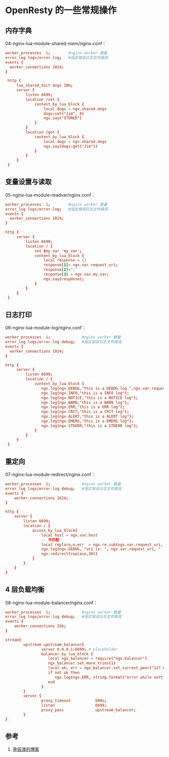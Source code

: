 <!-- toc -->
# OpenResty 的一些常规操作

## 内存字典

04-nginx-lua-module-shared-mem/nginx.conf：

```conf
worker_processes  1;        #nginx worker 数量
error_log logs/error.log;   #指定错误日志文件路径
events {
  worker_connections 1024;
}

 http {
     lua_shared_dict dogs 10m;
     server {
         listen 6699;
         location /set {
             content_by_lua_block {
                 local dogs = ngx.shared.dogs
                 dogs:set("Jim", 8)
                 ngx.say("STORED")
             }
         }
         location /get {
             content_by_lua_block {
                 local dogs = ngx.shared.dogs
                 ngx.say(dogs:get("Jim"))
             }
         }
     }
 }
```

## 变量设置与读取

05-nginx-lua-module-readvar/nginx.conf：

```conf
worker_processes  1;        #nginx worker 数量
error_log logs/error.log;   #指定错误日志文件路径
events {
  worker_connections 1024;
}

http {
     server {
         listen 6699;
         location / {
             set $my_var 'my_var';
             content_by_lua_block {
                 local response = {}
                 response[1]= ngx.var.request_uri;
                 response[2]=";"
                 response[3] = ngx.var.my_var;
                 ngx.say(response);
             }
         }
     }
 }
```

## 日志打印

06-nginx-lua-module-log/nginx.conf：

```conf
worker_processes  1;              #nginx worker 数量
error_log logs/error.log debug;   #指定错误日志文件路径
events {
  worker_connections 1024;
}

http {
     server {
         listen 6699;
         location / {
             content_by_lua_block {
                ngx.log(ngx.DEBUG,"this is a DEBUG log ",ngx.var.request_uri, ngx.var.host);
                ngx.log(ngx.INFO,"this is a INFO log");
                ngx.log(ngx.NOTICE,"this is a NOTICE log");
                ngx.log(ngx.WARN,"this is a WARN log");
                ngx.log(ngx.ERR,"this is a ERR log");
                ngx.log(ngx.CRIT,"this is a CRIT log");
                ngx.log(ngx.ALERT,"this is a ALERT log");
                ngx.log(ngx.EMERG,"this is a EMERG log");
                ngx.log(ngx.STDERR,"this is a STDERR log");
             }
         }
     }
 }
```

## 重定向

07-nginx-lua-module-redirect/nginx.conf：

```conf
worker_processes  1;              #nginx worker 数量
error_log logs/error.log debug;   #指定错误日志文件路径
events {
    worker_connections 1024;
}

http {
    server {
        listen 6699;
        location / {
            access_by_lua_block{
                local host = ngx.var.host
                -- 不匹配
                local replace,n,err  = ngx.re.sub(ngx.var.request_uri, "/abc", "123")
                ngx.log(ngx.DEBUG, "uri is: ", ngx.var.request_uri, " ,replace is: ",replace, " ,n is: ",n , " ,err is: ",err)
                ngx.redirect(replace,301)
            }
        }
    }
}
```

## 4 层负载均衡

08-nginx-lua-module-balancer/nginx.conf：

```conf
worker_processes  1;              #nginx worker 数量
error_log logs/error.log debug;   #指定错误日志文件路径
events {
    worker_connections 256;
}

stream{
        upstream upstream_balancer{
                server 0.0.0.1:6699; # placeholder
                balancer_by_lua_block {
                   local ngx_balancer = require("ngx.balancer")
                   ngx_balancer.set_more_tries(1)
                   local ok, err = ngx_balancer.set_current_peer("127.0.0.1","9090")
                   if not ok then
                      ngx.log(ngx.ERR, string.format("error while setting current upstream : %s", err))
                   end
                }
        }
        server {
                proxy_timeout           600s;
                listen                  6699;
                proxy_pass              upstream_balancer;
        }
}
```

## 参考

1. [李佶澳的博客][1]

[1]: https://www.lijiaocn.com "李佶澳的博客"
[2]: https://www.lijiaocn.com/prog/lua/ "Lua编程速查手册（常用操作)"
[3]: https://github.com/openresty/lua-nginx-module "lua-nginx-module"
[4]: https://github.com/openresty/lua-nginx-module#directives "directives"
